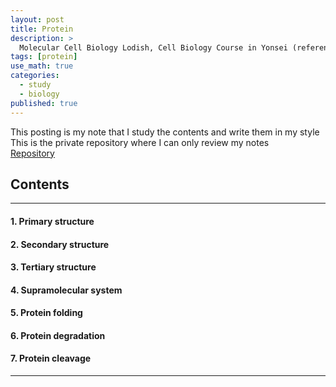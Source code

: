 ```yaml
---
layout: post
title: Protein
description: >
  Molecular Cell Biology Lodish, Cell Biology Course in Yonsei (reference)
tags: [protein]
use_math: true
categories:
  - study
  - biology
published: true
---
```

This posting is my note that I study the contents and write them in my style <br>
This is the private repository where I can only review my notes<br>
[Repository](https://github.com/hyun-jin891/hidden-post-hyunjin891-github-blog/blob/master/_posts/study/biology/2022-06-25-protein.md)

## Contents
------
#### 1. Primary structure
#### 2. Secondary structure
#### 3. Tertiary structure
#### 4. Supramolecular system
#### 5. Protein folding
#### 6. Protein degradation
#### 7. Protein cleavage
-----
